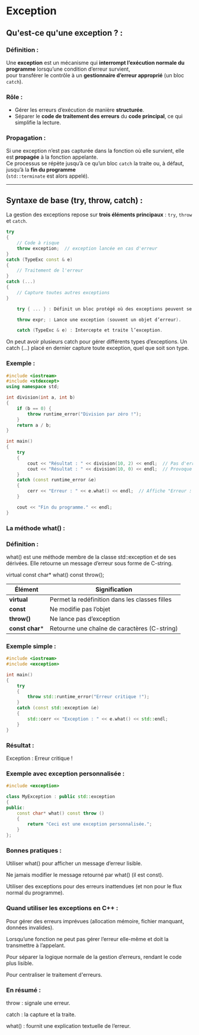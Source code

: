 # Exception

## Qu'est-ce qu'une exception ? :

### Définition :
Une **exception** est un mécanisme qui **interrompt l’exécution normale du programme** lorsqu’une condition d’erreur survient,  
pour transférer le contrôle à un **gestionnaire d’erreur approprié** (un bloc `catch`).

### Rôle :
- Gérer les erreurs d’exécution de manière **structurée**.  
- Séparer le **code de traitement des erreurs** du **code principal**, ce qui simplifie la lecture.  

### Propagation :
Si une exception n’est pas capturée dans la fonction où elle survient, elle est **propagée** à la fonction appelante.  
Ce processus se répète jusqu’à ce qu’un bloc `catch` la traite ou, à défaut, jusqu’à la **fin du programme**  
(`std::terminate` est alors appelé).

---

## Syntaxe de base (try, throw, catch) :
La gestion des exceptions repose sur **trois éléments principaux** : `try`, `throw` et `catch`.

```cpp
try
{
    // Code à risque
    throw exception;  // exception lancée en cas d'erreur
}
catch (TypeExc const & e)
{
    // Traitement de l'erreur
}
catch (...)
{
    // Capture toutes autres exceptions
}

    try { ... } : Définit un bloc protégé où des exceptions peuvent se produire.

    throw expr; : Lance une exception (souvent un objet d’erreur).

    catch (TypeExc & e) : Intercepte et traite l’exception.
```

On peut avoir plusieurs catch pour gérer différents types d’exceptions.
Un catch (...) placé en dernier capture toute exception, quel que soit son type.

### Exemple :

```cpp
#include <iostream>
#include <stdexcept>
using namespace std;

int division(int a, int b) 
{
    if (b == 0) {
        throw runtime_error("Division par zéro !");
    }
    return a / b;
}

int main() 
{
    try 
    {
        cout << "Résultat : " << division(10, 2) << endl;  // Pas d'erreur
        cout << "Résultat : " << division(10, 0) << endl;  // Provoque une exception
    } 
    catch (const runtime_error &e) 
    {
        cerr << "Erreur : " << e.what() << endl;  // Affiche "Erreur : Division par zéro !"
    }

    cout << "Fin du programme." << endl;
}
```

### La méthode what() :

### Définition :

what() est une méthode membre de la classe std::exception et de ses dérivées.
Elle retourne un message d’erreur sous forme de C-string.

virtual const char* what() const throw();

| Élément       | Signification                                  |
|---------------|-----------------------------------------------|
| **virtual**   | Permet la redéfinition dans les classes filles |
| **const**     | Ne modifie pas l’objet                         |
| **throw()**   | Ne lance pas d’exception                       |
| **const char*** | Retourne une chaîne de caractères (C-string)  |

### Exemple simple :

```cpp
#include <iostream>
#include <exception>

int main()
{
    try
    {
        throw std::runtime_error("Erreur critique !");
    }
    catch (const std::exception &e)
    {
        std::cerr << "Exception : " << e.what() << std::endl;
    }
}
```

### Résultat :

Exception : Erreur critique !

### Exemple avec exception personnalisée :

```cpp
#include <exception>

class MyException : public std::exception
{
public:
    const char* what() const throw ()
    {
        return "Ceci est une exception personnalisée.";
    }
};
```

### Bonnes pratiques :

Utiliser what() pour afficher un message d’erreur lisible.

Ne jamais modifier le message retourné par what() (il est const).

Utiliser des exceptions pour des erreurs inattendues (et non pour le flux normal du programme).

### Quand utiliser les exceptions en C++ :

Pour gérer des erreurs imprévues (allocation mémoire, fichier manquant, données invalides).

Lorsqu’une fonction ne peut pas gérer l’erreur elle-même et doit la transmettre à l’appelant.

Pour séparer la logique normale de la gestion d’erreurs, rendant le code plus lisible.

Pour centraliser le traitement d'erreurs.

### En résumé :

throw : signale une erreur.

catch : la capture et la traite.

what() : fournit une explication textuelle de l’erreur.